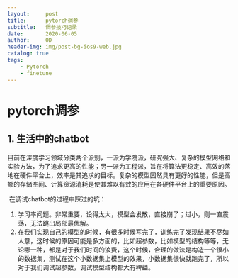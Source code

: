 ```yaml
---
layout:     post
title:      pytorch调参
subtitle:   调参技巧记录
date:       2020-06-05
author:     OD
header-img: img/post-bg-ios9-web.jpg
catalog: true
tags:
    - Pytorch
    - finetune
---
```


# pytorch调参

## 1. 生活中的chatbot

​	目前在深度学习领域分类两个派别，一派为学院派，研究强大、复杂的模型网络和实验方法，为了追求更高的性能；另一派为工程派，旨在将算法更稳定、高效的落地在硬件平台上，效率是其追求的目标。复杂的模型固然具有更好的性能，但是高额的存储空间、计算资源消耗是使其难以有效的应用在各硬件平台上的重要原因。

​	在调试chatbot的过程中踩过的坑：

1. 学习率问题。非常重要，设得太大，模型会发散，直接崩了；过小，则一直震荡，无法跳出局部最优解。
2. 在我们实现自己的模型的时候，有很多时候写完了，训练完了发现结果不尽如人意，这时候的原因可能是多方面的，比如超参数，比如模型的结构等等，无论哪一种，都是对于我们时间的浪费，这个时候，合理的做法是构造一个很小的数据集，测试在这个小数据集上模型的效果，小数据集很快就跑完了，所以对于我们调试超参数，调试模型结构都大有裨益。

​	
